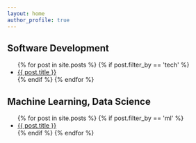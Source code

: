 ```yaml
---
layout: home
author_profile: true
---
```


<h2>Software Development</h2>
<ul>
  {% for post in site.posts %}
    {% if post.filter_by == 'tech' %}
      <li>
        <a href="{{ post.url }}">{{ post.title }}</a>
      </li>
    {% endif %}
  {% endfor %}
</ul>

<h2>Machine Learning, Data Science</h2>
<ul>
  {% for post in site.posts %}
    {% if post.filter_by == 'ml' %}
      <li>
        <a href="{{ post.url }}">{{ post.title }}</a>
      </li>
    {% endif %}
  {% endfor %}
</ul>
<!-- <ul>
  {% for post in site.posts %}
    <li>
      <a href="{{ post.url }}">{{ post.title }}</a>
      <i><font size="3"> {{ post.date | date: "%Y-%m-%d"}} </font></i>
    </li>
  {% endfor %}
</ul> -->
